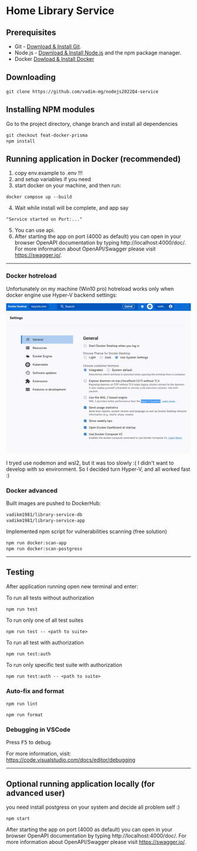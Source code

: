 # Home Library Service

## Prerequisites

- Git - [Download & Install Git](https://git-scm.com/downloads).
- Node.js - [Download & Install Node.js](https://nodejs.org/en/download/) and the npm package manager.
- Docker [Dowload & Install Docker](https://www.docker.com/)

## Downloading

```
git clone https://github.com/vadim-mg/nodejs2022Q4-service
```

## Installing NPM modules
Go to the project directory, change branch and install all dependencies

```
git checkout feat-docker-prisma
npm install
```

## Running application in Docker (recommended)
1. copy env.example to .env !!!
2. and setup variables if you need
3. start docker on your machine, and then run:

```
docker compose up --build
```

4. Wait while install will be complete, and app say 
```
"Service started on Port:..."
```
5. You can use api. 
6. After starting the app on port (4000 as default) you can open
in your browser OpenAPI documentation by typing http://localhost:4000/doc/.
For more information about OpenAPI/Swagger please visit https://swagger.io/.


---
### Docker hotreload
Unfortunately on my machine (Win10 pro) hotreload works only when docker engine use Hyper-V backend settings:

![image](./doc/docker-settings.jpg "Docker settings")

I tryed use nodemon and wsl2, but it was too slowly :( I didn't want to develop with so environment. So I decided turn Hyper-V, and all worked fast :)
### Docker advanced
 Built images are pushed to DockerHub:

```
vadikm1981/library-service-db
vadikm1981/library-service-app
```

Implemented npm script for vulnerabilities scanning (free solution)
```
npm run docker:scan-app
npm run docker:scan-postgress
```


---
## Testing

After application running open new terminal and enter:

To run all tests without authorization

```
npm run test
```

To run only one of all test suites

```
npm run test -- <path to suite>
```

To run all test with authorization

```
npm run test:auth
```

To run only specific test suite with authorization

```
npm run test:auth -- <path to suite>
```

### Auto-fix and format

```
npm run lint
```

```
npm run format
```

### Debugging in VSCode

Press <kbd>F5</kbd> to debug.

For more information, visit: https://code.visualstudio.com/docs/editor/debugging


---
## Optional running application locally (for advanced user)

you need install postgress on your system and decide all problem self :)
```
npm start
```
After starting the app on port (4000 as default) you can open
in your browser OpenAPI documentation by typing http://localhost:4000/doc/.
For more information about OpenAPI/Swagger please visit https://swagger.io/.
